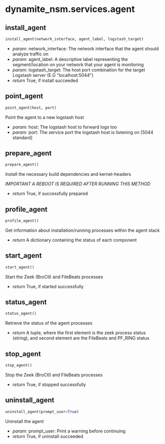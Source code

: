 # dynamite_nsm.services.agent

## install_agent
```python
install_agent(network_interface, agent_label, logstash_target)
```

- *param:* network_interface: The network interface that the agent should analyze traffic on
- *param:* agent_label: A descriptive label representing the
segment/location on your network that your agent is monitoring
- *param:* logstash_target: The host port combination for the target Logstash server (E.G "localhost:5044")
- *return* True, if install succeeded

## point_agent
```python
point_agent(host, port)
```

Point the agent to a new logstash host

- *param:* host: The logstash host to forward logs too
- *param:* port: The service port the logstash host is listening on [5044 standard]

## prepare_agent
```python
prepare_agent()
```

Install the necessary build dependencies and kernel-headers

*IMPORTANT A REBOOT IS REQUIRED AFTER RUNNING THIS METHOD*

- *return* True, if successfully prepared

## profile_agent
```python
profile_agent()
```

Get information about installation/running processes within the agent stack

- *return* A dictionary containing the status of each component

## start_agent
```python
start_agent()
```

Start the Zeek (BroCtl) and FileBeats processes

- *return* True, if started successfully

## status_agent
```python
status_agent()
```

Retrieve the status of the agent processes

- *return* A tuple, where the first element is the zeek process status (string), and second element are
         the FileBeats and PF_RING status

## stop_agent
```python
stop_agent()
```

Stop the Zeek (BroCtl) and FileBeats processes

- *return* True, if stopped successfully

## uninstall_agent
```python
uninstall_agent(prompt_user=True)
```

Uninstall the agent

- *param:* prompt_user: Print a warning before continuing
- *return* True, if uninstall succeeded

